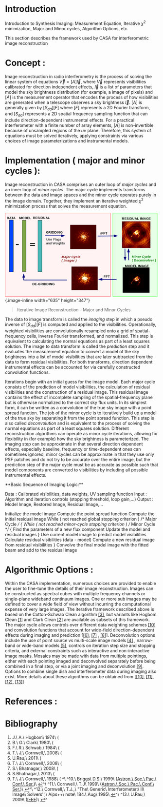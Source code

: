 

# Introduction 

Introduction to Synthesis Imaging: Measurement Equation, Iterative $\chi^2$ minimization, Major and Minor cycles, Algorithm Options, etc.

This section describes the framework used by CASA for interferometric image reconstruction

# Concept :

Image reconstruction in radio interferometry is the process of solving the linear system of equations $\vec{V} = [A] \vec{I}$, where $\vec{V}$ represents visibilities calibrated for direction independent effects, $\vec{I}$ is a list of parameters that model the sky brightness distribution (for example, a image of pixels) and $[A]$ is the measurement operator that encodes the process of how visibilities are generated when a telescope observes a sky brightness $\vec{I}$.  $[A]$ is generally given by $[S_{dd}][F]$ where $[F]$ represents a 2D Fourier transform, and $[S_{dd}]$ represents a 2D spatial frequency sampling function that can include direction-dependent instrumental effects. For a practical interferometer with a finite number of array elements, $[A]$ is non-invertible because of unsampled regions of the $uv$ plane. Therefore, this system of equations must be solved iteratively, applying constraints via various choices of image parameterizations and instrumental models.

 

# Implementation ( major and minor cycles ):

Image reconstruction in CASA comprises an outer loop of *major cycles* and an inner loop of *minor cycles*. The major cycle implements transforms between the data and image spaces and the minor cycle operates purely in the image domain. Together, they implement an iterative weighted $\chi^2$ minimization process that solves the measurement equation.

 

![26ad14d4f63ff633dbd5d9e92d40a5059ab46a67](media/26ad14d4f63ff633dbd5d9e92d40a5059ab46a67.png){.image-inline width="635" height="347"}

>Iterative Image Reconstruction - Major and Minor Cycles
  

 

The data to image transform is called the *imaging* step in which a pseudo inverse of $[S_{dd}][F]$ is computed and applied to the visibilities. Operationally, weighted visibilities are convolutionally resampled onto a grid of spatial-frequency cells, inverse Fourier transformed, and normalized. This step is equivalent to calculating the normal equations as part of a least squares solution. The image to data transform is called the *prediction* step and it evaluates the measurement equation to convert a model of the sky brightness into a list of model visibilities that are later subtracted from the data to form residual visibilities. For both transforms, direction dependent instrumental effects can be accounted for via carefully constructed convolution functions.

Iterations begin with an initial guess for the image model.  Each major cycle consists of the prediction of model visibilities, the calculation of residual visibilities and the construction of a residual image. This residual image contains the effect of incomplete sampling of the spatial-frequency plane but is otherwise normalized to the correct sky flux units. In its simplest form, it can be written as a convolution of the true sky image with a point spread function. The job of the minor cycle is to iteratively build up a model of the true sky by separating it from the point spread function. This step is also called *deconvolution* and is equivalent to the process of solving the normal equations as part of a least squares solution. Different reconstruction algorithms can operate as minor cycle iterations, allowing for flexibility in (for example) how the sky brightness is parameterized. The imaging step can be approximate in that several direction dependent effects, especially baseline, frequency or time-dependent ones can sometimes  ignored, minor cycles can be approximate in that they use only PSF patches and do not try to be accurate over the entire image, but the prediction step of the major cycle must be as accurate as possible such that model components are converted to visibilities by including all possible instrumental effects.

<div class="alert alert-info">
**Basic Sequence of Imaging Logic:**

Data : Calibrated visibilities, data weights, UV sampling function
Input : Algorithm and iteration controls (stopping threshold, loop gain,...)
Output : Model Image, Restored Image, Residual Image,...

Initialize the model image
Compute the point spread function
Compute the initial residual image
While ( not reached global stopping criterion )             /* Major Cycle */
{
    While ( not reached minor-cycle stopping criterion )    /* Minor Cycle */
    {
        Find the parameters of a new flux component
        Update the model and residual images
    }
    Use current model image to predict model visibilities
    Calculate residual visibilities (data - model)
    Compute a new residual image from residual visibilities
}
Convolve the final model image with the fitted beam and add to the residual image
</div>


# Algorithmic Options :

Within the CASA implementation, numerous choices are provided to enable the user to fine-tune the details of their image reconstruction. Images can be constructed as spectral cubes with multiple frequency channels or single-plane wideband continuum images. One or more sub images may be defined to cover a wide field of view without incurring the computational expense of very large images. The iterative framework described above is based on the Cotton-Schwab Clean algorithm [\[3\]](#Bibliography), but variants like Hogbom Clean [\[1\]](#Bibliography) and Clark Clean [\[2\]](#Bibliography) are available as subsets of this framework. The major cycle allows controls over different data weighting schemes [\[10\]](#Bibliography) and convolution functions that account for wide-field direction-dependent effects during imaging and prediction \[[\[6\]](#Bibliography), [\[7\]](#Bibliography) , [\[8\]](#Bibliography)\]. Deconvolution options include the use of point source vs multi-scale image models [\[4\]](#Bibliography) , narrow-band or wide-band models [\[5\]](#Bibliography), controls on iteration step size and stopping criteria, and external constraints such as interactive and non-interactive image masks. Mosaics may be made with data from multiple pointings, either with each pointing imaged and deconvolved separately before being combined in a final step, or via a joint imaging and deconvolution [\[9\]](#Bibliography). Options to combine single dish and interferometer data during imaging also exist. More details about these algorithms can be obtained from \[[\[10\]](#Bibliography), [\[11\]](#Bibliography), [\[12\]](#Bibliography), [\[13\]](#Bibliography)\] 

 

 

# References :

 

# Bibliography

1. J.\ A.\ Hogbom\ 1974\ (
2. B.\ G.\ Clark\ 1980\ (
3. F.\ R.\ Schwab,\ 1984\ (
4. T.\ J.\ Cornwell,\ 2008\ (
5. U.Rau,\ 2011\ (
6. T.\ J.\ Cornwell,\ 2008\ (
7. S.\ Bhatnagar,\ 2008\ (
8. S.Bhatnagar,\ 2013\ (
9. T.\ J.\ Cornwell,\ 1988\ (
^\ ^10.\ Briggs\ D.S.\ 1999\ ([Astron.\ Soc.\ Pac.\ Conf.\ Ser.](http://www.aspbooks.org/publications/180/127.pdf))\ [↩](#ref-cit10 "Jump back to citation 10 in the text.")^\ ^11.\ Cornwell,\ T.J\ 1999\ ([Astron.\ Soc.\ Pac.\ Conf.\ Ser.](http://www.aspbooks.org/publications/180/151.pdf))\ [↩](#ref-cit11 "Jump back to citation 11 in the text.")^\ ^12.\ Cornwell,\ T.J.,\ \"The\ Generic\ Interferometer:\ II\ Image\ Solvers\'\',\ Aips++\ note\ 184.\ Aug\ 1995\ [↩](#ref-cit12 "Jump back to citation 12 in the text.")^\ ^13.\ U.Rau,\ 2009\ ([IEEE](http://ieeexplore.ieee.org/document/5109712/))\ [↩](#ref-cit13 "Jump back to citation 13 in the text.")^

